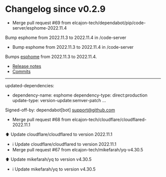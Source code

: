 # Changelog since v0.2.9
- Merge pull request #69 from elcajon-tech/dependabot/pip/code-server/esphome-2022.11.4

Bump esphome from 2022.11.3 to 2022.11.4 in /code-server 
- Bump esphome from 2022.11.3 to 2022.11.4 in /code-server

Bumps [esphome](https://github.com/esphome/esphome) from 2022.11.3 to 2022.11.4.
- [Release notes](https://github.com/esphome/esphome/releases)
- [Commits](https://github.com/esphome/esphome/compare/2022.11.3...2022.11.4)

---
updated-dependencies:
- dependency-name: esphome
  dependency-type: direct:production
  update-type: version-update:semver-patch
...

Signed-off-by: dependabot[bot] <support@github.com> 
- Merge pull request #68 from elcajon-tech/cloudflare/cloudflared-2022.11.1

⬆️ Update cloudflare/cloudflared to version 2022.11.1 
- ℹ️ Update cloudflare/cloudflared to version 2022.11.1 
- Merge pull request #67 from elcajon-tech/mikefarah/yq-v4.30.5

⬆️ Update mikefarah/yq to version v4.30.5 
- ℹ️ Update mikefarah/yq to version v4.30.5 
